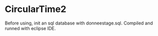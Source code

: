 # CircularTime2
 
Before using, init an sql database with donneestage.sql.
Compiled and runned with eclipse IDE.